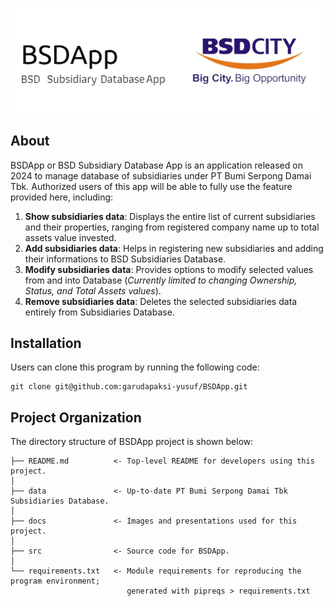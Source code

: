 ![Header](./docs/header.png)

## About

BSDApp or BSD Subsidiary Database App is an application released on 2024 to manage database of subsidiaries under PT Bumi Serpong Damai Tbk. Authorized users of this app will be able to fully use the feature provided here, including:

1. **Show subsidiaries data**: Displays the entire list of current subsidiaries and their properties, ranging from registered company name up to total assets value invested.
2. **Add subsidiaries data**: Helps in registering new subsidiaries and adding their informations to BSD Subsidiaries Database.
3. **Modify subsidiaries data**: Provides options to modify selected values from and into Database (*Currently limited to changing Ownership, Status, and Total Assets values*).
4. **Remove subsidiaries data**: Deletes the selected subsidiaries data entirely from Subsidiaries Database.

## Installation

Users can clone this program by running the following code:

    git clone git@github.com:garudapaksi-yusuf/BSDApp.git

    
## Project Organization

The directory structure of BSDApp project is shown below:

    ├── README.md          <- Top-level README for developers using this project.
    │
    ├── data               <- Up-to-date PT Bumi Serpong Damai Tbk Subsidiaries Database.
    │
    ├── docs               <- Images and presentations used for this project.
    │
    ├── src                <- Source code for BSDApp.
    │
    └── requirements.txt   <- Module requirements for reproducing the program environment;
                              generated with pipreqs > requirements.txt

